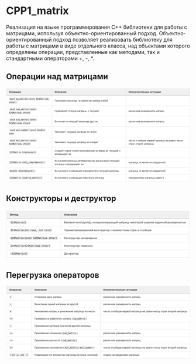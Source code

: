 # CPP1_matrix

 Реализация на языке программирования С++ библиотеки для работы с матрицами,  используя объектно-ориентированный подход. Объектно-ориентированный подход позволяет реализовать библиотеку для работы с матрицами в виде отдельного класса, над объектами которого определены операции, представленные как методами, так и стандартными операторами +, -, *.

## Операции над матрицами

<img src="images/calc1.png" width="700"/>

## Конструкторы и деструктор

<img src="images/calc2.png" width="700"/>

## Перегрузка операторов

<img src="images/calc3.png" width="700"/>
